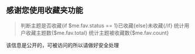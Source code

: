 ## 感谢您使用收藏夹功能
>判断主题是否收藏{if $me.fav.status == 1}已收藏{else}未收藏{/if}
统计用户收藏主题数{$me.fav.total}
统计主题被收藏数{$me.fav.count}

该信息是公开的，可被访问的所以请做好安全处理